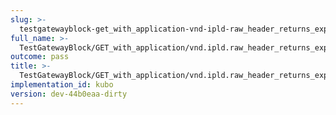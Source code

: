 ```yaml
---
slug: >-
  testgatewayblock-get_with_application-vnd-ipld-raw_header_returns_expected_caching_headers-header_etag
full_name: >-
  TestGatewayBlock/GET_with_application/vnd.ipld.raw_header_returns_expected_caching_headers/Header_ETag
outcome: pass
title: >-
  TestGatewayBlock/GET_with_application/vnd.ipld.raw_header_returns_expected_caching_headers/Header_ETag
implementation_id: kubo
version: dev-44b0eaa-dirty
---
```


